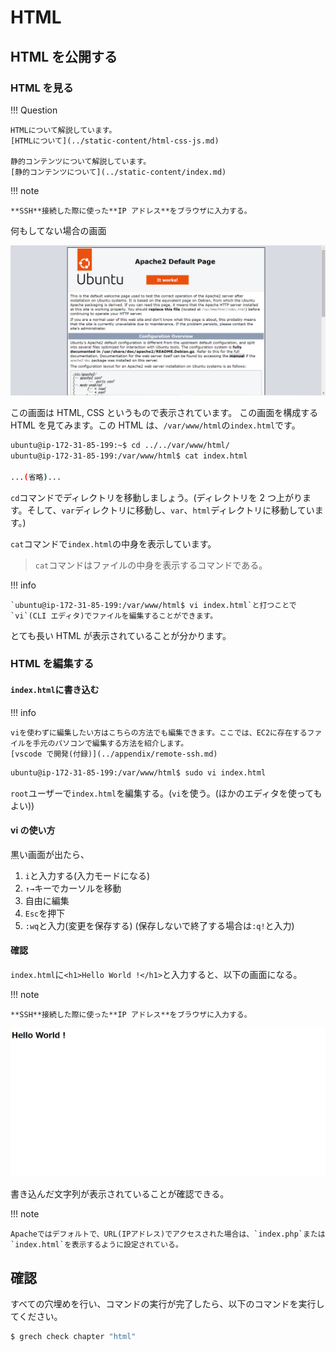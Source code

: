 # HTML

## HTML を公開する

### HTML を見る

!!! Question

    HTMLについて解説しています。
    [HTMLについて](../static-content/html-css-js.md)

    静的コンテンツについて解説しています。
    [静的コンテンツについて](../static-content/index.md)

!!! note

    **SSH**接続した際に使った**IP アドレス**をブラウザに入力する。

何もしてない場合の画面

![](../../assets/images/Apach_defoulte.png)

この画面は HTML, CSS というもので表示されています。
この画面を構成する HTML を見てみます。この HTML は、`/var/www/html`の`index.html`です。

```sh
ubuntu@ip-172-31-85-199:~$ cd ../../var/www/html/
ubuntu@ip-172-31-85-199:/var/www/html$ cat index.html

...(省略)...
```

`cd`コマンドでディレクトリを移動しましょう。(ディレクトリを 2 つ上がります。そして、`var`ディレクトリに移動し、`var`、`html`ディレクトリに移動しています。)

`cat`コマンドで`index.html`の中身を表示しています。

> `cat`コマンドはファイルの中身を表示するコマンドである。

!!! info

    `ubuntu@ip-172-31-85-199:/var/www/html$ vi index.html`と打つことで`vi`(CLI エディタ)でファイルを編集することができます。

とても長い HTML が表示されていることが分かります。

### HTML を編集する

#### `index.html`に書き込む

!!! info

    viを使わずに編集したい方はこちらの方法でも編集できます。ここでは、EC2に存在するファイルを手元のパソコンで編集する方法を紹介します。
    [vscode で開発(付録)](../appendix/remote-ssh.md)

```sh
ubuntu@ip-172-31-85-199:/var/www/html$ sudo vi index.html
```

`root`ユーザーで`index.html`を編集する。(`vi`を使う。(ほかのエディタを使ってもよい))

#### vi の使い方

黒い画面が出たら、

1. `i`と入力する(入力モードになる)
2. `↑→`キーでカーソルを移動
3. 自由に編集
4. `Esc`を押下
5. `:wq`と入力(変更を保存する)
   (保存しないで終了する場合は`:q!`と入力)

#### 確認

`index.html`に`<h1>Hello World !</h1>`と入力すると、以下の画面になる。

!!! note

    **SSH**接続した際に使った**IP アドレス**をブラウザに入力する。

![](../../assets/images/html_hello.png)

書き込んだ文字列が表示されていることが確認できる。

!!! note

    Apacheではデフォルトで、URL(IPアドレス)でアクセスされた場合は、`index.php`または`index.html`を表示するように設定されている。

## 確認

すべての穴埋めを行い、コマンドの実行が完了したら、以下のコマンドを実行してください。

```sh
$ grech check chapter "html"
```
